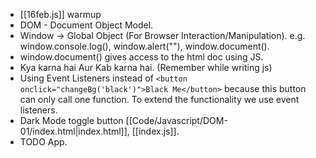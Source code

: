 - [[16feb.js]] warmup
- DOM - Document Object Model.
- Window -> Global Object (For Browser Interaction/Manipulation). e.g. window.console.log(), window.alert(""), window.document().
- window.document() gives access to the html doc using JS.
- Kya karna hai Aur Kab karna hai. (Remember while writing js)
-  Using Event Listeners instead of `<button onclick="changeBg('black')">Black Me</button>` because this button can only call one function. To extend the functionality we use event listeners.
- Dark Mode toggle button [[Code/Javascript/DOM-01/index.html|index.html]], [[index.js]].
- TODO App.